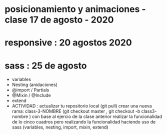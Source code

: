 # posicionamiento y  animaciones  - clase  17 de agosto - 2020
#  responsive : 20 agostos 2020
# sass :  25 de agosto
- variables
- Nesting (anidaciones)
- @import / Partials
- @Mixin / @Include
- extend
- ACTIVIDAD : 
   actualizar tu repositorio local (git pull)
   crear una nueva rama: class-3-NOMBRE (git checkout master  ,  git checkout -b class3- nombre )
   con base al ejercio de la clase anterior  realizar la funcionalidad de
   lo cinco cuadros  pero realizando la funcionalidad  haciendo uso de sass 
   (variables, nesting, import, mixin, extend)
   
    




